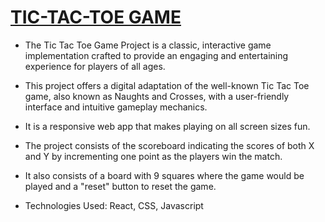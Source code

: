 # [TIC-TAC-TOE GAME](https://tic-tac-toe-phi-gilt.vercel.app/)
-  The Tic Tac Toe Game Project is a classic, interactive game implementation crafted to provide an engaging and entertaining experience for players of all ages.
+ This project offers a digital adaptation of the well-known Tic Tac Toe game, also known as Naughts and Crosses, with a user-friendly interface and intuitive gameplay mechanics.
* It is a responsive web app that makes playing on all screen sizes fun.
+ The project consists of the scoreboard indicating the scores of both X and Y by incrementing one point as the players win the match.
+ It also consists of a board with 9 squares where the game would be played and a "reset" button to reset the game.

+ Technologies Used: React, CSS, Javascript
